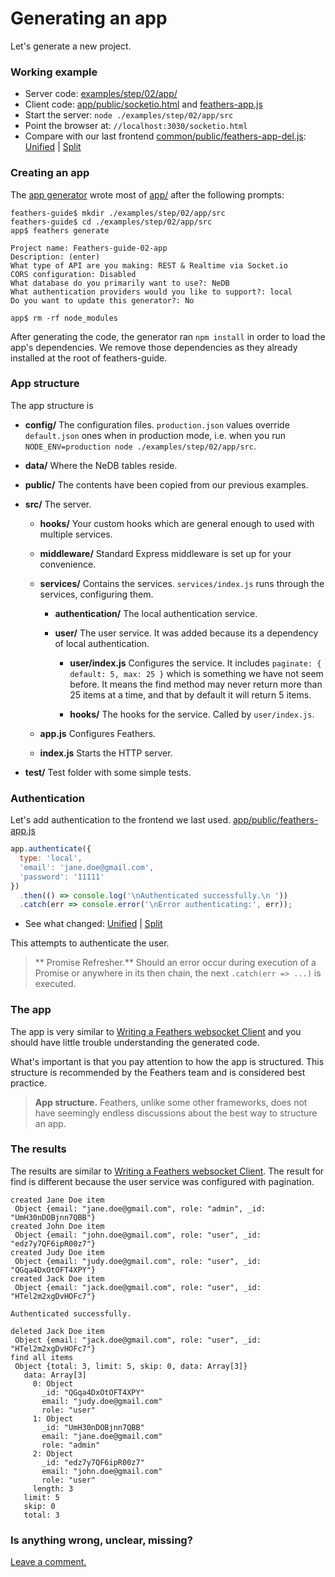 # Generating an app

Let's generate a new project.

### Working example

- Server code: [examples/step/02/app/](https://github.com/feathersjs/feathers-guide/blob/master/examples/step/02/app/)
- Client code: [app/public/socketio.html](https://github.com/feathersjs/feathers-guide/blob/master/examples/step/02/app/public/socketio.html)
and
[feathers-app.js](https://github.com/feathersjs/feathers-guide/blob/master/examples/step/02/app/public/feathers-app.js)
- Start the server: `node ./examples/step/02/app/src`
- Point the browser at: `//localhost:3030/socketio.html`
- Compare with our last frontend
[common/public/feathers-app-del.js](https://github.com/feathersjs/feathers-guide/blob/master/examples/step/01/common/public/feathers-app-del.js):
[Unified](http://htmlpreview.github.io/?https://github.com/feathersjs/feathers-guide/blob/master/examples/step/_diff/02-app-feathers-app-line.html)
|
[Split](http://htmlpreview.github.io/?https://github.com/feathersjs/feathers-guide/blob/master/examples/step/_diff/02-app-feathers-app-side.html)

### Creating an app

The [app generator](https://docs.feathersjs.com/getting-started/scaffolding.html#generate-the-app)
wrote most of
[app/](https://github.com/feathersjs/feathers-guide/blob/master/examples/step/02/app/)
after the following prompts:

```text
feathers-guide$ mkdir ./examples/step/02/app/src
feathers-guide$ cd ./examples/step/02/app/src
app$ feathers generate

Project name: Feathers-guide-02-app
Description: (enter)
What type of API are you making: REST & Realtime via Socket.io
CORS configuration: Disabled
What database do you primarily want to use?: NeDB
What authentication providers would you like to support?: local
Do you want to update this generator?: No

app$ rm -rf node_modules
```

After generating the code, the generator ran `npm install` in order to load the app's dependencies.
We remove those dependencies as they already installed at the root of feathers-guide.

### App structure

The app structure is

- **config/** The configuration files.
`production.json` values override `default.json` ones when in production mode,
i.e. when you run `NODE_ENV=production node ./examples/step/02/app/src`.

- **data/** Where the NeDB tables reside.

- **public/** The contents have been copied from our previous examples.

- **src/** The server.
    
    - **hooks/** Your custom hooks which are general enough to used with multiple services.
    
    - **middleware/** Standard Express middleware is set up for your convenience.
    
    - **services/** Contains the services.
    `services/index.js` runs through the services, configuring them.
    
        - **authentication/** The local authentication service.
        
        - **user/** The user service. It was added because its a dependency of local authentication.
        
            - **user/index.js** Configures the service.
            It includes `paginate: { default: 5, max: 25 }` which is something we have not seem before.
            It means the find method may never return more than 25 items at a time,
            and that by default it will return 5 items.
        
            - **hooks/** The hooks for the service. Called by `user/index.js`.
            
    - **app.js** Configures Feathers.
    
    - **index.js** Starts the HTTP server.
 
- **test/** Test folder with some simple tests.

### Authentication

Let's add authentication to the frontend we last used.
[app/public/feathers-app.js](https://github.com/feathersjs/feathers-guide/blob/master/examples/step/02/app/public/feathers-app.js)

```javascript
app.authenticate({
  type: 'local',
  'email': 'jane.doe@gmail.com',
  'password': '11111'
})
  .then(() => console.log('\nAuthenticated successfully.\n '))
  .catch(err => console.error('\nError authenticating:', err));
```
- See what changed:
[Unified](http://htmlpreview.github.io/?https://github.com/feathersjs/feathers-guide/blob/master/examples/step/_diff/02-app-feathers-app-line.html)
|
[Split](http://htmlpreview.github.io/?https://github.com/feathersjs/feathers-guide/blob/master/examples/step/_diff/02-app-feathers-app-side.html)


This attempts to authenticate the user.

> ** Promise Refresher.** Should an error occur during execution of a Promise
or anywhere in its then chain, the next `.catch(err => ...)` is executed.

### The app

The app is very similar to [Writing a Feathers websocket Client](../basic-feathers/socket-client.md)
and you should have little trouble understanding the generated code.

What's important is that you pay attention to how the app is structured.
This structure is recommended by the Feathers team and is considered best practice.

> **App structure.** Feathers, unlike some other frameworks,
does not have seemingly endless discussions about the best way to structure an app.

### The results

The results are similar to
[Writing a Feathers websocket Client](../basic-feathers/socket-client.md).
The result for find is different because the user service was configured with pagination.

```text
created Jane Doe item
 Object {email: "jane.doe@gmail.com", role: "admin", _id: "UmH30nDOBjnn7QBB"}
created John Doe item
 Object {email: "john.doe@gmail.com", role: "user", _id: "edz7y7QF6ipR00z7"}
created Judy Doe item
 Object {email: "judy.doe@gmail.com", role: "user", _id: "QGqa4DxOtOFT4XPY"}
created Jack Doe item
 Object {email: "jack.doe@gmail.com", role: "user", _id: "HTel2m2xgDvHOFc7"}

Authenticated successfully.
 
deleted Jack Doe item
 Object {email: "jack.doe@gmail.com", role: "user", _id: "HTel2m2xgDvHOFc7"}
find all items
 Object {total: 3, limit: 5, skip: 0, data: Array[3]}
   data: Array[3]
     0: Object
       _id: "QGqa4DxOtOFT4XPY"
       email: "judy.doe@gmail.com"
       role: "user"
     1: Object
       _id: "UmH30nDOBjnn7QBB"
       email: "jane.doe@gmail.com"
       role: "admin"
     2: Object
       _id: "edz7y7QF6ipR00z7"
       email: "john.doe@gmail.com"
       role: "user"
     length: 3
   limit: 5
   skip: 0
   total: 3
```

### Is anything wrong, unclear, missing?
[Leave a comment.](https://github.com/feathersjs/feathers-guide/issues/new?title=Comment:Step-Generators-App&body=Comment:Step-Generators-App)
